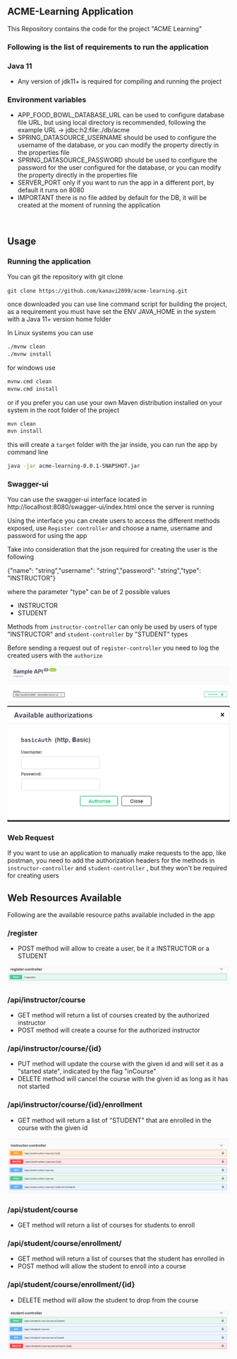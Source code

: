 ## ACME-Learning Application

This Repository contains the code for the project "ACME Learning"


### Following is the list of requirements to run the application

### Java 11

* Any version of jdk11+ is required for compiling and running the project


### Environment variables

* APP_FOOD_BOWL_DATABASE_URL can be used to configure database file URL, but using local directory is recommended, following the example URL -> jdbc:h2:file:./db/acme
* SPRING_DATASOURCE_USERNAME should be used to configure the username of the database, or you can modify the property directly in the properties file
* SPRING_DATASOURCE_PASSWORD should be used to configure the password for the user configured for the database, or you can modify the property directly in the properties file
* SERVER_PORT only if you want to run the app in a different port, by default it runs on 8080
* IMPORTANT there is no file added by default for the DB, it will be created at the moment of running the application


<br/>

## Usage

### Running the application

You can git the repository with git clone

`git clone https://github.com/kanavi2099/acme-learning.git`

once downloaded you can use line command script for building the project, as a requirement you must have set the ENV JAVA_HOME in the system with a Java 11+ version home folder 

In Linux systems you can use

```Bash
./mvnw clean
./mvnw install
```

for windows use 
```Bash
mvnw.cmd clean
mvnw.cmd install
```


or if you prefer you can use your own Maven distribution installed on your system in the root folder of the project
```Bash
mvn clean
mvn install
```


this will create a `target` folder with the jar inside, you can run the app by command line

```Bash
java -jar acme-learning-0.0.1-SNAPSHOT.jar
```

### Swagger-ui

You can use the swagger-ui interface located in http://localhost:8080/swagger-ui/index.html once the server is running

Using the interface you can create users to access the different methods exposed, use `Register controller` and choose a
name, username and password for using the app

Take into consideration that the json required for creating the user is the following

{"name": "string","username": "string","password": "string","type": "INSTRUCTOR"}

where the parameter "type" can be of 2 possible values
* INSTRUCTOR
* STUDENT

Methods from `instructor-controller` can only be used by users of type "INSTRUCTOR" and `student-controller` by "STUDENT" types

Before sending a request out of `register-controller` you need to log the created users with the `authorize`

![authorize1](./img/authorize1.PNG)
![authorize2](./img/authorize2.PNG)

### Web Request

If you want to use an application to manually make requests to the app, like postman, you need to add the authorization
headers for the methods in `instructor-controller` and `student-controller` , but they won't be required for creating users


## Web Resources Available

Following are the available resource paths available included in the app

### /register

* POST method will allow to create a user, be it a INSTRUCTOR or a STUDENT

![controller1](./img/registerController.PNG)

### /api/instructor/course

* GET method will return a list of courses created by the authorized instructor
* POST method will create a course for the authorized instructor

### /api/instructor/course/{id}

* PUT method will update the course with the given id and will set it as a "started state", indicated by the flag "inCourse"
* DELETE method will cancel the course with the given id as long as it has not started

### /api/instructor/course/{id}/enrollment

* GET method will return a list of "STUDENT" that are enrolled in the course with the given id

![controller1](./img/instructorController.PNG)

### /api/student/course

* GET method will return a list of courses for students to enroll

### /api/student/course/enrollment/

* GET method will return a list of courses that the student has enrolled in
* POST method will allow the student to enroll into a course

### /api/student/course/enrollment/{id}

* DELETE method will allow the student to drop from the course 


![controller1](./img/studentController.PNG)